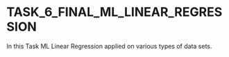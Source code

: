 # TASK_6_FINAL_ML_LINEAR_REGRESSION
In this Task ML Linear Regression applied on various types of data sets. 
